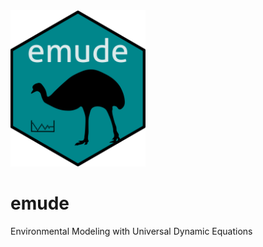 <img src="emude_logo.png" width="216" height="250">

# emude
Environmental Modeling with Universal Dynamic Equations


